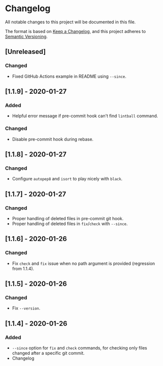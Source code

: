 # Changelog

All notable changes to this project will be documented in this file.

The format is based on [Keep a Changelog](https://keepachangelog.com/en/1.0.0/),
and this project adheres to [Semantic Versioning](https://semver.org/spec/v2.0.0.html).

## [Unreleased]

### Changed

- Fixed GitHub Actions example in README using `--since`.

## [1.1.9] - 2020-01-27

### Added

- Helpful error message if pre-commit hook can't find `lintball` command.

### Changed

- Disable pre-commit hook during rebase.

## [1.1.8] - 2020-01-27

### Changed

- Configure `autopep8` and `isort` to play nicely with `black`.

## [1.1.7] - 2020-01-27

### Changed

- Proper handling of deleted files in pre-commit git hook.
- Proper handling of deleted files in `fix`/`check` with `--since`.

## [1.1.6] - 2020-01-26

### Changed

- Fix `check` and `fix` issue when no path argument is provided (regression from
  1.1.4).

## [1.1.5] - 2020-01-26

### Changed

- Fix `--version`.

## [1.1.4] - 2020-01-26

### Added

- `--since` option for `fix` and `check` commands, for checking only files
  changed after a specific git commit.
- Changelog
